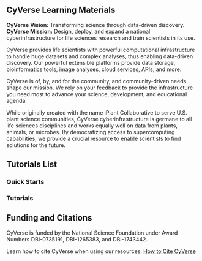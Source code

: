 ## CyVerse Learning Materials


**CyVerse Vision:** Transforming science through data-driven discovery.<br>
**CyVerse Mission:** Design, deploy, and expand a national cyberinfrastructure for life sciences research and train scientists in its use.<br>

CyVerse provides life scientists with powerful computational infrastructure to handle huge datasets and complex analyses, thus enabling data-driven discovery. Our powerful extensible platforms provide data storage, bioinformatics tools, image analyses, cloud services, APIs, and more.

CyVerse is of, by, and for the community, and community-driven needs shape our mission. We rely on your feedback to provide the infrastructure you need most to advance your science, development, and educational agenda.

While originally created with the name iPlant Collaborative to serve U.S. plant science communities, CyVerse cyberinfrastructure is germane to all life sciences disciplines and works equally well on data from plants, animals, or microbes. By democratizing access to supercomputing capabilities, we provide a crucial resource to enable scientists to find solutions for the future.

## Tutorials List

### Quick Starts

### Tutorials

## Funding and Citations

CyVerse is funded by the National Science Foundation under Award Numbers DBI-0735191, DBI-1265383, and DBI-1743442.

Learn how to cite CyVerse when using our resources: [How to Cite CyVerse](http://www.cyverse.org/cite-cyverse)
